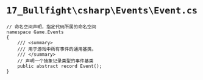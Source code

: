 # `17_Bullfight\csharp\Events\Event.cs`

```
// 命名空间声明，指定代码所属的命名空间
namespace Game.Events
{
    /// <summary>
    /// 用于游戏中所有事件的通用基类。
    /// </summary>
    // 声明一个抽象记录类型的事件基类
    public abstract record Event();
}
```
